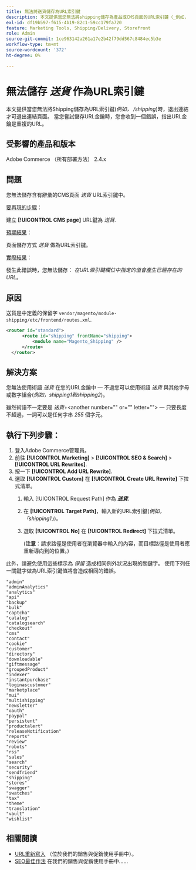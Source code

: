 ```yaml
---
title: 無法將送貨儲存為URL索引鍵
description: 本文提供當您無法將shipping儲存為產品或CMS頁面的URL索引鍵（_例如， /shipping_）時，此問題的因應措施。 當您嘗試儲存URL金鑰時，您會收到一個錯誤，指出URL金鑰是重複的URL。
exl-id: df19b597-f615-4b19-82c1-59cc179fa720
feature: Marketing Tools, Shipping/Delivery, Storefront
role: Admin
source-git-commit: 1ce963142a261a17e2b42f79dd567c8484ec5b3e
workflow-type: tm+mt
source-wordcount: '372'
ht-degree: 0%

---
```


# 無法儲存 _送貨_ 作為URL索引鍵

本文提供當您無法將Shipping儲存為URL索引鍵(_例如， /shipping_)時，退出連結才可退出連結頁面。 當您嘗試儲存URL金鑰時，您會收到一個錯誤，指出URL金鑰是重複的URL。

## 受影響的產品和版本

Adobe Commerce （所有部署方法） 2.4.x

## 問題

您無法儲存含有辭彙的CMS頁面 _送貨_ URL索引鍵中。

<u>要再現的步驟</u>：

建立 **[!UICONTROL CMS page]** URL鍵為 _送貨_.

<u>預期結果</u>：

頁面儲存方式 _送貨_ 做為URL索引鍵。

<u>實際結果</u>：

發生此錯誤時，您無法儲存：
*在URL索引鍵欄位中指定的值會產生已經存在的URL。*

## 原因

送貨是中定義的保留字 `vendor/magento/module-shipping/etc/frontend/routes.xml`.

```xml
<router id="standard">
      <route id="shipping" frontName="shipping">
          <module name="Magento_Shipping" />
      </route>
  </router>
```

## 解決方案

您無法使用術語 _送貨_ 在您的URL金鑰中 — 不過您可以使用術語 _送貨_ 與其他字母或數字組合(_例如，shipping1和shipping2_)。

雖然術語不一定要是 _送貨_+&lt;another number=&quot;&quot; or=&quot;&quot; letter=&quot;&quot;>  — 只要長度不超過，一詞可以是任何字串 *255* 個字元。

## 執行下列步驟：

1. 登入Adobe Commerce管理員。
1. 前往 **[!UICONTROL Marketing]** > **[!UICONTROL SEO & Search]** > **[!UICONTROL URL Rewrites]**.
1. 按一下 **[!UICONTROL Add URL Rewrite]**.
1. 選取 **[!UICONTROL Custom]** 在 **[!UICONTROL Create URL Rewrite]** 下拉式清單。
   1. 輸入 [!UICONTROL Request Path] 作為 **_送貨_**.
   1. 在 **[!UICONTROL Target Path]**，輸入新的URL索引鍵(_例如，「shipping1」_)。
   1. 選取 **[!UICONTROL No]** 在 **[!UICONTROL Redirect]** 下拉式清單。


      (**注意**：請求路徑是使用者在瀏覽器中輸入的內容，而目標路徑是使用者應重新導向到的位置。)

此外，請避免使用這些標示為 *保留* 造成相同例外狀況出現的關鍵字。 使用下列任一關鍵字做為URL索引鍵值將會造成相同的錯誤。


```
"admin"
"adminAnalytics"
"analytics"
"api"
"backup"
"bulk"
"captcha"
"catalog"
"catalogsearch"
"checkout"
"cms"
"contact"
"cookie"
"customer"
"directory"
"downloadable"
"giftmessage"
"groupedProduct"
"indexer"
"instantpurchase"
"loginascustomer"
"marketplace"
"mui"
"multishipping"
"newsletter"
"oauth"
"paypal"
"persistent"
"productalert"
"releaseNotification"
"reports"
"review"
"robots"
"rss"
"sales"
"search"
"security"
"sendfriend"
"shipping"
"stores"
"swagger"
"swatches"
"tax"
"theme"
"translation"
"vault"
"wishlist"
```

## 相關閱讀

* [URL重新寫入](https://docs.magento.com/user-guide/marketing/url-rewrite.html) （位於我們的銷售與促銷使用手冊中）。
* [SEO最佳作法](https://docs.magento.com/user-guide/marketing/seo-best-practices.html) 在我們的銷售與促銷使用手冊中……

